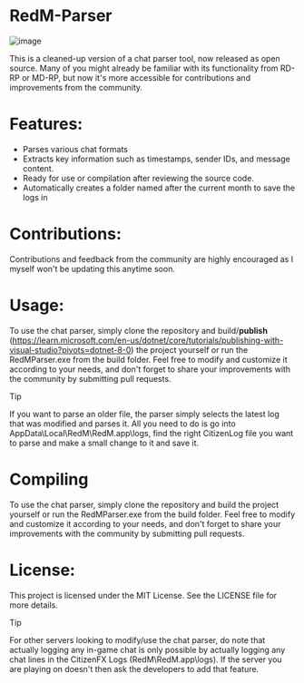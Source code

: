 # RedM-Parser

![image](https://github.com/Angellify/RedM-Parser/assets/147601523/7fbff237-e905-4e97-a9b2-370a1deae90f)


This is a cleaned-up version of a chat parser tool, now released as open source. Many of you might already be familiar with its functionality from RD-RP or MD-RP, but now it's more accessible for contributions and improvements from the community.

# Features:

* Parses various chat formats
* Extracts key information such as timestamps, sender IDs, and message content.
* Ready for use or compilation after reviewing the source code.
* Automatically creates a folder named after the current month to save the logs in

# Contributions:
Contributions and feedback from the community are highly encouraged as I myself won't be updating this anytime soon.

# Usage:
To use the chat parser, simply clone the repository and build/**publish** (https://learn.microsoft.com/en-us/dotnet/core/tutorials/publishing-with-visual-studio?pivots=dotnet-8-0) the project yourself or run the RedMParser.exe from the build folder. Feel free to modify and customize it according to your needs, and don't forget to share your improvements with the community by submitting pull requests.

> [!TIP]
> If you want to parse an older file, the parser simply selects the latest log that was modified and parses it. All you need to do is go into AppData\Local\RedM\RedM.app\logs, find the right CitizenLog file you want to parse and make a small change to it and save it. 


# Compiling
To use the chat parser, simply clone the repository and build the project yourself or run the RedMParser.exe from the build folder. Feel free to modify and customize it according to your needs, and don't forget to share your improvements with the community by submitting pull requests.

# License:
This project is licensed under the MIT License. See the LICENSE file for more details.

> [!TIP]
> For other servers looking to modify/use the chat parser, do note that actually logging any in-game chat is only possible by actually logging any chat lines in the CitizenFX Logs (RedM\RedM.app\logs). If the server you are playing on doesn't then ask the developers to add that feature.
